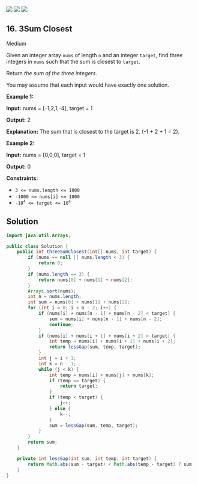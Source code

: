 [![](https://img.shields.io/github/stars/javadev/LeetCode-in-Java?label=Stars&style=flat-square)](https://github.com/javadev/LeetCode-in-Java)
[![](https://img.shields.io/github/forks/javadev/LeetCode-in-Java?label=Fork%20me%20on%20GitHub%20&style=flat-square)](https://github.com/javadev/LeetCode-in-Java/fork)
[![](https://img.shields.io/badge/-LeetCode%20in%20Kotlin-blue?style=flat-square)](https://github.com/javadev/LeetCode-in-Kotlin)

## 16\. 3Sum Closest

Medium

Given an integer array `nums` of length `n` and an integer `target`, find three integers in `nums` such that the sum is closest to `target`.

Return _the sum of the three integers_.

You may assume that each input would have exactly one solution.

**Example 1:**

**Input:** nums = [-1,2,1,-4], target = 1

**Output:** 2

**Explanation:** The sum that is closest to the target is 2. (-1 + 2 + 1 = 2). 

**Example 2:**

**Input:** nums = [0,0,0], target = 1

**Output:** 0 

**Constraints:**

*   `3 <= nums.length <= 1000`
*   `-1000 <= nums[i] <= 1000`
*   <code>-10<sup>4</sup> <= target <= 10<sup>4</sup></code>

## Solution

```java
import java.util.Arrays;

public class Solution {
    public int threeSumClosest(int[] nums, int target) {
        if (nums == null || nums.length < 3) {
            return 0;
        }
        if (nums.length == 3) {
            return nums[0] + nums[1] + nums[2];
        }
        Arrays.sort(nums);
        int n = nums.length;
        int sum = nums[0] + nums[1] + nums[2];
        for (int i = 0; i < n - 2; i++) {
            if (nums[i] + nums[n - 1] + nums[n - 2] < target) {
                sum = nums[i] + nums[n - 1] + nums[n - 2];
                continue;
            }
            if (nums[i] + nums[i + 1] + nums[i + 2] > target) {
                int temp = nums[i] + nums[i + 1] + nums[i + 2];
                return lessGap(sum, temp, target);
            }
            int j = i + 1;
            int k = n - 1;
            while (j < k) {
                int temp = nums[i] + nums[j] + nums[k];
                if (temp == target) {
                    return target;
                }
                if (temp < target) {
                    j++;
                } else {
                    k--;
                }
                sum = lessGap(sum, temp, target);
            }
        }
        return sum;
    }

    private int lessGap(int sum, int temp, int target) {
        return Math.abs(sum - target) < Math.abs(temp - target) ? sum : temp;
    }
}
```